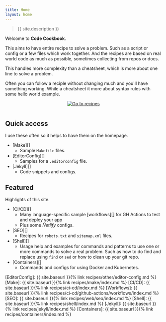 ```yaml
---
title: Home
layout: home
---
```


> {{ site.description }}

Welcome to **Code Cookbook**.

This aims to have entire recipe to solve a problem. Such as a script or config or a few files which work together. And the recipes are based on real world code as much as possible, sometimes collecting from repos or docs.

This handles more complexity than a cheatsheet, which is more about one line to solve a problem.

Often you can follow a reciple without changing much and you'll have something working. While a cheatsheet it more about syntax rules with some hello world example.

<div align="center" style="padding-bottom: 1em;">
    <a href="{{ site.baseurl }}{% link recipes/index.md %}">
        <img src="https://img.shields.io/badge/all_recipe_topics-blue?style=for-the-badge"
            alt="Go to recipes"/>
    </a>
</div>


## Quick access

I use these often so it helps to have them on the homepage.


- [Make][]
    - Sample `Makefile` files.
- [EditorConfig][]
    - Samples for a `.editorconfig` file.
- [Jekyll][]
    - Code snippets and configs.

## Featured

Highlights of this site.

- [CI/CD][]
    - Many language-specific sample [workflows][] for GH Actions to test and deploy your app
    - Plus some _Netlify_ configs.
- [SEO][]
    - Recipes for `robots.txt` and `sitemap.xml` files.
- [Shell][]
    - Usage help and examples for commands and patterns to use one or more commands to solve a real problem. Such as how to do find and replace using `find` or `sed` or how to clean up your git repo.
- [Containers][]
    - Commands and configs for using Docker and Kubernetes.


[EditorConfig]: {{ site.baseurl }}{% link recipes/other/editor-config.md %}
[Make]: {{ site.baseurl }}{% link recipes/make/index.md %}
[CI/CD]: {{ site.baseurl }}{% link recipes/ci-cd/index.md %}
[Workflows]: {{ site.baseurl }}{% link recipes/ci-cd/github-actions/workflows/index.md %}
[SEO]: {{ site.baseurl }}{% link recipes/web/seo/index.md %}
[Shell]: {{ site.baseurl }}{% link recipes/shell/index.md %}
[Jekyll]: {{ site.baseurl }}{% link recipes/jekyll/index.md %}
[Containers]: {{ site.baseurl }}{% link recipes/containers/index.md %}
